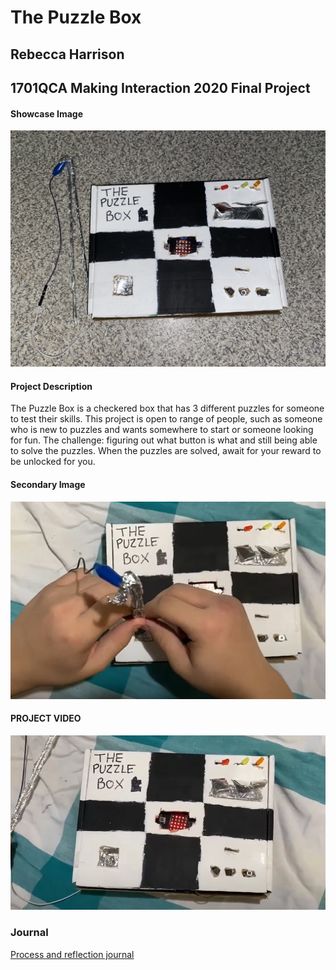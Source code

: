 # The Puzzle Box
## Rebecca Harrison ##
## 1701QCA Making Interaction 2020 Final Project ##

#### Showcase Image ####
![Image](showcase.jpg)

#### Project Description ####
The Puzzle Box is a checkered box that has 3 different puzzles for someone to test their skills. This project is open to range of people, such as someone who is new to puzzles and wants somewhere to start or someone looking for fun. The challenge: figuring out what button is what and still being able to solve the puzzles. When the puzzles are solved, await for your reward to be unlocked for you. 

#### Secondary Image ####
![Image](secondaryimage.JPG)

#### PROJECT VIDEO ####
[![Image](stillyoutubevideo.JPG)](https://youtu.be/cHeqvcsO-GU)

### Journal ###

<!--- The following link will direct to your process and reflection journal, which will be held in the file `journal.md` in the folder called `journal`. This link should not be changed. --->
[Process and reflection journal](/journal/journal.md)
